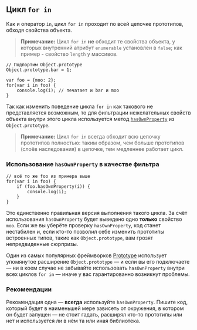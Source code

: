 ## Цикл `for in`

Как и оператор `in`, цикл `for in` проходит по всей цепочке прототипов, обходя свойства объекта.

> **Примечание:** Цикл `for in` **не** обходит те свойства объекта, у которых внутренний атрибут `enumerable` установлен в `false`; как пример - свойство `length` у массивов.

    // Подпортим Object.prototype
    Object.prototype.bar = 1;

    var foo = {moo: 2};
    for(var i in foo) {
        console.log(i); // печатает и bar и moo
    }

Так как изменить поведение цикла `for in` как такового не представляется возможным, то для фильтрации нежелательных свойств объекта внутри этого цикла используется метод [`hasOwnProperty`](#object.hasownproperty) из `Object.prototype`.

> **Примечание:**  Цикл `for in` всегда обходит всю цепочку прототипов полностью: таким образом, чем больше прототипов (слоёв наследования) в цепочке, тем медленнее работает цикл.

### Использование `hasOwnProperty` в качестве фильтра

    // всё то же foo из примера выше
    for(var i in foo) {
        if (foo.hasOwnProperty(i)) {
            console.log(i);
        }
    }

Это единственно правильная версия выполнения такого цикла. За счёт использования `hasOwnProperty` будет выведено одно **только** свойство `moo`. Если же вы уберёте проверку `hasOwnProperty`, код станет нестабилен и, если кто-то позволил себе изменить прототипы встроенных типов, такие как `Object.prototype`, вам грозят непредвиденные сюрпризы.

Один из самых популярных фреймворков [Prototype][1] использует упомянутое расширение `Object.prototype` — и если вы его подключаете — ни в коем случае не забывайте использовать `hasOwnProperty` внутри всех циклов `for in` — иначе у вас гарантированно возникнут проблемы.

### Рекомендации

Рекомендация одна — **всегда** используйте `hasOwnProperty`. Пишите код, который будет в наименьшей мере зависеть от окружения, в котором он будет запущен — не стоит гадать, расширял кто-то прототипы или нет и используется ли в нём та или иная библиотека.

[1]: http://www.prototypejs.org/

